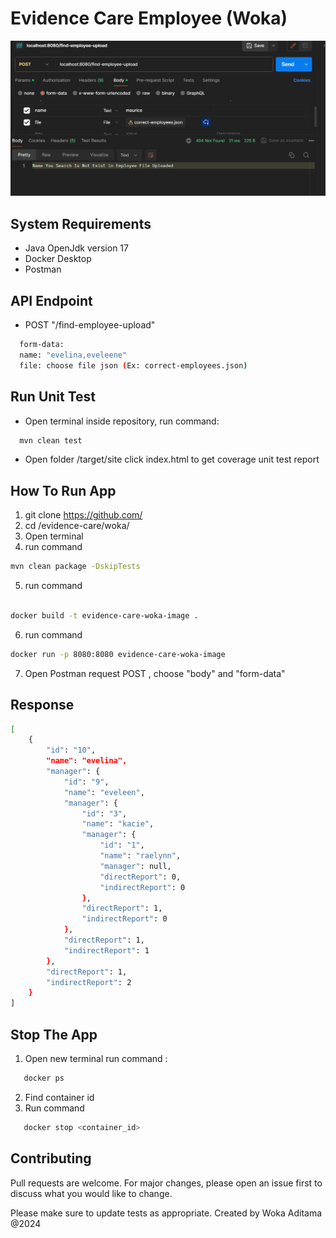 # Evidence Care Employee (Woka)
![alt text](image.png)
## System Requirements

- Java OpenJdk version 17
- Docker Desktop
- Postman



## API Endpoint

- POST "/find-employee-upload"
```bash
  form-data:
  name: "evelina,eveleene"
  file: choose file json (Ex: correct-employees.json)
```

## Run Unit Test
- Open terminal inside repository, run command:
```bash
  mvn clean test
```
- Open folder /target/site  click index.html  to get coverage unit test report

## How To Run App

1. git clone https://github.com/
2. cd /evidence-care/woka/
3. Open terminal
4. run command
```bash
mvn clean package -DskipTests  
```
5. run command
```bash

docker build -t evidence-care-woka-image .  

```

6. run command
```bash
docker run -p 8080:8080 evidence-care-woka-image  
```

7. Open Postman
   request POST , choose "body" and "form-data"

## Response

```bash
[
    {
        "id": "10",
        "name": "evelina",
        "manager": {
            "id": "9",
            "name": "eveleen",
            "manager": {
                "id": "3",
                "name": "kacie",
                "manager": {
                    "id": "1",
                    "name": "raelynn",
                    "manager": null,
                    "directReport": 0,
                    "indirectReport": 0
                },
                "directReport": 1,
                "indirectReport": 0
            },
            "directReport": 1,
            "indirectReport": 1
        },
        "directReport": 1,
        "indirectReport": 2
    }
]
```

## Stop The App
1. Open new terminal run command :
```bash
   docker ps
```
2. Find container id 
3. Run command
```bash
   docker stop <container_id>
```

## Contributing

Pull requests are welcome. For major changes, please open an issue first
to discuss what you would like to change.

Please make sure to update tests as appropriate.
Created by Woka Aditama @2024